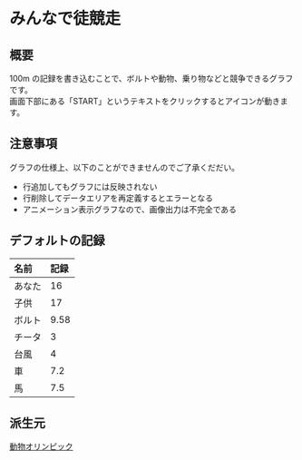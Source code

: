 # みんなで徒競走

## 概要

100m の記録を書き込むことで、ボルトや動物、乗り物などと競争できるグラフです。  
画面下部にある「START」というテキストをクリックするとアイコンが動きます。  

## 注意事項
グラフの仕様上、以下のことができませんのでご了承くだだい。

- 行追加してもグラフには反映されない
- 行削除してデータエリアを再定義するとエラーとなる
- アニメーション表示グラフなので、画像出力は不完全である

## デフォルトの記録

|名前|記録|
|:----|:----|
|あなた|16|
|子供|17|
|ボルト|9.58|
|チータ|3|
|台風|4|
|車|7.2|
|馬|7.5|

## 派生元
[動物オリンピック](https://github.com/e2d3/e2d3-contrib/tree/master/animal-olympic)
